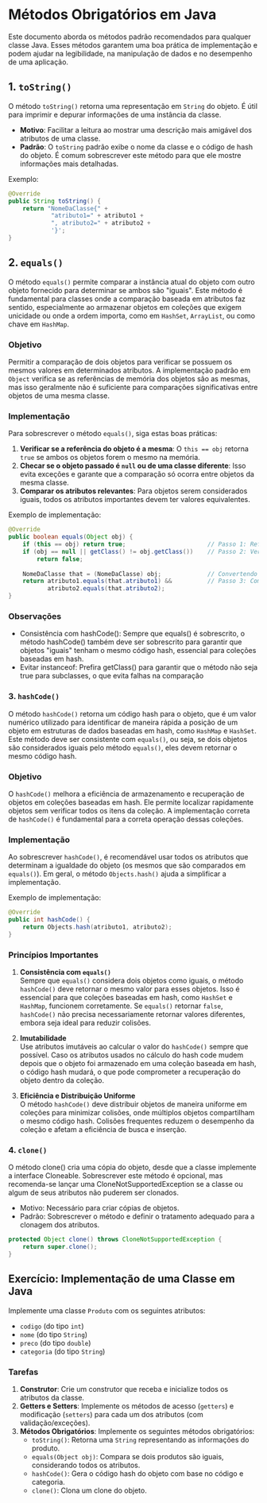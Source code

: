 # Métodos Obrigatórios em Java

Este documento aborda os métodos padrão recomendados para qualquer classe Java. Esses métodos garantem uma boa prática de implementação e podem ajudar na legibilidade, na manipulação de dados e no desempenho de uma aplicação.

## 1. `toString()`
O método `toString()` retorna uma representação em `String` do objeto. É útil para imprimir e depurar informações de uma instância da classe.

- **Motivo**: Facilitar a leitura ao mostrar uma descrição mais amigável dos atributos de uma classe.
- **Padrão**: O `toString` padrão exibe o nome da classe e o código de hash do objeto. É comum sobrescrever este método para que ele mostre informações mais detalhadas.

Exemplo:
```java
@Override
public String toString() {
    return "NomeDaClasse{" +
            "atributo1=" + atributo1 +
            ", atributo2=" + atributo2 +
            '}';
}
```

## 2. `equals()`

O método `equals()` permite comparar a instância atual do objeto com outro objeto fornecido para determinar se ambos são "iguais". Este método é fundamental para classes onde a comparação baseada em atributos faz sentido, especialmente ao armazenar objetos em coleções que exigem unicidade ou onde a ordem importa, como em `HashSet`, `ArrayList`, ou como chave em `HashMap`.

### Objetivo
Permitir a comparação de dois objetos para verificar se possuem os mesmos valores em determinados atributos. A implementação padrão em `Object` verifica se as referências de memória dos objetos são as mesmas, mas isso geralmente não é suficiente para comparações significativas entre objetos de uma mesma classe.

### Implementação
Para sobrescrever o método `equals()`, siga estas boas práticas:
1. **Verificar se a referência do objeto é a mesma**: O `this == obj` retorna `true` se ambos os objetos forem o mesmo na memória.
2. **Checar se o objeto passado é `null` ou de uma classe diferente**: Isso evita exceções e garante que a comparação só ocorra entre objetos da mesma classe.
3. **Comparar os atributos relevantes**: Para objetos serem considerados iguais, todos os atributos importantes devem ter valores equivalentes.

Exemplo de implementação:
```java
@Override
public boolean equals(Object obj) {
    if (this == obj) return true;                       // Passo 1: Referência igual
    if (obj == null || getClass() != obj.getClass())    // Passo 2: Verificar classe e nulo
        return false;
    
    NomeDaClasse that = (NomeDaClasse) obj;             // Convertendo para o tipo correto
    return atributo1.equals(that.atributo1) &&          // Passo 3: Comparar os atributos
           atributo2.equals(that.atributo2);
}
```

### Observações
- Consistência com hashCode(): Sempre que equals() é sobrescrito, o método hashCode() também deve ser sobrescrito para garantir que objetos "iguais" tenham o mesmo código hash, essencial para coleções baseadas em hash.
- Evitar instanceof: Prefira getClass() para garantir que o método não seja true para subclasses, o que evita falhas na comparação

### 3. `hashCode()`

O método `hashCode()` retorna um código hash para o objeto, que é um valor numérico utilizado para identificar de maneira rápida a posição de um objeto em estruturas de dados baseadas em hash, como `HashMap` e `HashSet`. Este método deve ser consistente com `equals()`, ou seja, se dois objetos são considerados iguais pelo método `equals()`, eles devem retornar o mesmo código hash.

### Objetivo
O `hashCode()` melhora a eficiência de armazenamento e recuperação de objetos em coleções baseadas em hash. Ele permite localizar rapidamente objetos sem verificar todos os itens da coleção. A implementação correta de `hashCode()` é fundamental para a correta operação dessas coleções.

### Implementação
Ao sobrescrever `hashCode()`, é recomendável usar todos os atributos que determinam a igualdade do objeto (os mesmos que são comparados em `equals()`). Em geral, o método `Objects.hash()` ajuda a simplificar a implementação.

Exemplo de implementação:
```java
@Override
public int hashCode() {
    return Objects.hash(atributo1, atributo2);
}
```

### Princípios Importantes

1. **Consistência com `equals()`**  
   Sempre que `equals()` considera dois objetos como iguais, o método `hashCode()` deve retornar o mesmo valor para esses objetos. Isso é essencial para que coleções baseadas em hash, como `HashSet` e `HashMap`, funcionem corretamente. Se `equals()` retornar `false`, `hashCode()` não precisa necessariamente retornar valores diferentes, embora seja ideal para reduzir colisões.

2. **Imutabilidade**  
   Use atributos imutáveis ao calcular o valor do `hashCode()` sempre que possível. Caso os atributos usados no cálculo do hash code mudem depois que o objeto foi armazenado em uma coleção baseada em hash, o código hash mudará, o que pode comprometer a recuperação do objeto dentro da coleção.

3. **Eficiência e Distribuição Uniforme**  
   O método `hashCode()` deve distribuir objetos de maneira uniforme em coleções para minimizar colisões, onde múltiplos objetos compartilham o mesmo código hash. Colisões frequentes reduzem o desempenho da coleção e afetam a eficiência de busca e inserção.

### 4. `clone()`

O método clone() cria uma cópia do objeto, desde que a classe implemente a interface Cloneable. Sobrescrever este método é opcional, mas recomenda-se lançar uma CloneNotSupportedException se a classe ou algum de seus atributos não puderem ser clonados.

- Motivo: Necessário para criar cópias de objetos.
- Padrão: Sobrescrever o método e definir o tratamento adequado para a clonagem dos atributos.

```java
protected Object clone() throws CloneNotSupportedException {
    return super.clone();
}
```

## Exercício: Implementação de uma Classe em Java

Implemente uma classe `Produto` com os seguintes atributos:

- `codigo` (do tipo `int`)
- `nome` (do tipo `String`)
- `preco` (do tipo `double`)
- `categoria` (do tipo `String`)

### Tarefas
1. **Construtor**: Crie um construtor que receba e inicialize todos os atributos da classe.
2. **Getters e Setters**: Implemente os métodos de acesso (`getters`) e modificação (`setters`) para cada um dos atributos (com validação/exceções).
3. **Métodos Obrigatórios**: Implemente os seguintes métodos obrigatórios:
   - `toString()`: Retorna uma `String` representando as informações do produto.
   - `equals(Object obj)`: Compara se dois produtos são iguais, considerando todos os atributos.
   - `hashCode()`: Gera o código hash do objeto com base no código e categoria.
   - `clone()`: Clona um clone do objeto.
